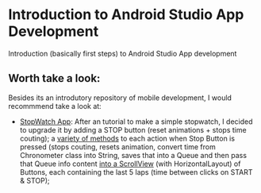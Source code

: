 # Introduction to Android Studio App Development
Introduction (basically first steps) to Android Studio App development

## Worth take a look:

Besides its an introdutory repository of mobile development, I would recommmend take a look at:

- [StopWatch App](/StopWatch/app/src/main): After an tutorial to make a simple stopwatch, I decided to upgrade it by adding a STOP button (reset animations + stops time couting); a [variety of methods](/StopWatch/app/src/main/java/com/example/myapplication/StopWatch.java) to each action when Stop Button is pressed (stops couting, resets animation, convert time from Chronometer class into String, saves that into a Queue and then pass that Queue info content [into a ScrollView](https://gist.github.com/thiagojacinto/06ac72c9239162432c4ab8a083d855b8) (with HorizontalLayout) of Buttons, each containing the last 5 laps (time between clicks on START & STOP);
